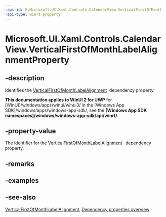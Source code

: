 ```yaml
---
-api-id: P:Microsoft.UI.Xaml.Controls.CalendarView.VerticalFirstOfMonthLabelAlignmentProperty
-api-type: winrt property
---
```


<!-- Property syntax
public Windows.UI.Xaml.DependencyProperty VerticalFirstOfMonthLabelAlignmentProperty { get; }
-->

# Microsoft.UI.Xaml.Controls.CalendarView.VerticalFirstOfMonthLabelAlignmentProperty

## -description
Identifies the [VerticalFirstOfMonthLabelAlignment](calendarview_verticalfirstofmonthlabelalignment.md)  dependency property.

**This documentation applies to WinUI 2 for UWP** for [WinUI]/windows/apps/winui/winui3/ in the [Windows App SDK]/windows/apps/windows-app-sdk/, see the **[Windows App SDK namespaces]/windows/windows-app-sdk/api/winrt/**.

## -property-value
The identifier for the [VerticalFirstOfMonthLabelAlignment](calendarview_verticalfirstofmonthlabelalignment.md)   dependency property.

## -remarks

## -examples

## -see-also
[VerticalFirstOfMonthLabelAlignment](calendarview_verticalfirstofmonthlabelalignment.md), [Dependency properties overview](/windows/uwp/xaml-platform/dependency-properties-overview)
